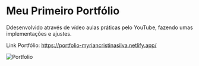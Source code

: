 # Meu Primeiro Portfólio 

Ddesenvolvido através de vídeo aulas práticas pelo YouTube, fazendo umas implementações e ajustes.

Link Portfólio: https://portfolio-myriancristinasilva.netlify.app/



![Portfolio](https://user-images.githubusercontent.com/73667019/167009425-8a38e759-7fb2-45ed-96bd-c87284d18c9c.png)
